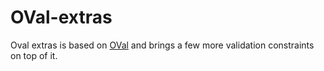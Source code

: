 # OVal-extras

Oval extras is based on [OVal](https://github.com/sebthom/oval) and brings a few more validation constraints on top of it.

